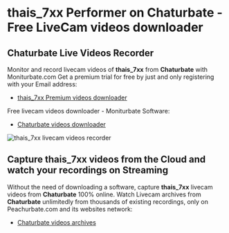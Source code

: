 # thais_7xx Performer on Chaturbate - Free LiveCam videos downloader

## Chaturbate Live Videos Recorder

Monitor and record livecam videos of **thais_7xx** from **Chaturbate** with Moniturbate.com
Get a premium trial for free by just and only registering with your Email address:
* [thais_7xx Premium videos downloader](https://moniturbate.com/request-demo-licence-key.html)

Free livecam videos downloader - Moniturbate Software:
* [Chaturbate videos downloader](https://moniturbate.com/moniturbate-download-software.html)

![thais_7xx livecam videos recorder](https://peachurnet.com/templates/moniturbate-software.png)


## Capture thais_7xx videos from the Cloud and watch your recordings on Streaming

Without the need of downloading a software, capture **thais_7xx** livecam videos from **Chaturbate** 100% online.
Watch Livecam archives from **Chaturbate** unlimitedly from thousands of existing recordings, only on Peachurbate.com and its websites network:
* [Chaturbate videos archives](https://peachurnet.com/)